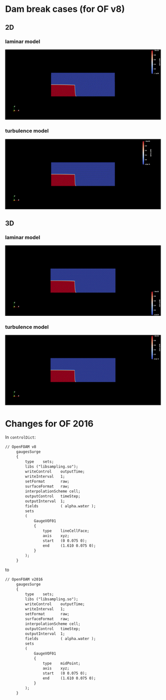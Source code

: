 # Dam break cases (for OF v8)

## 2D
### laminar model
![](./laminar_2D/animation/output.gif)
### turbulence model
![](./turbulence_2D/animation/output.gif)

## 3D
### laminar model
![](./laminar_3D/animation/output.gif)
### turbulence model
![](./turbulence_3D/animation/output.gif)

# Changes for OF 2016
In `controlDict`:
```Openfoam
// OpenFOAM v8
     gaugesSurge
     {
         type    sets;
         libs ("libsampling.so");
         writeControl    outputTime;
         writeInterval   1;
         setFormat       raw;
         surfaceFormat   raw;
         interpolationScheme cell;
         outputControl   timeStep;
         outputInterval  1;
         fields          ( alpha.water );
         sets
         (
             GaugeVOF01
             {
                 type    lineCellFace;
                 axis    xyz;
                 start   (0 0.075 0);
                 end     (1.610 0.075 0);
             }
         );
     } 

```

to
```Openfoam
// OpenFOAM v2016
     gaugesSurge
     {
         type    sets;
         libs ("libsampling.so");
         writeControl    outputTime;
         writeInterval   1;
         setFormat       raw;
         surfaceFormat   raw;
         interpolationScheme cell;
         outputControl   timeStep;
         outputInterval  1;
         fields          ( alpha.water );
         sets
         (
             GaugeVOF01
             {
                 type    midPoint;
                 axis    xyz;
                 start   (0 0.075 0);
                 end     (1.610 0.075 0);
             }
         );
     } 

```